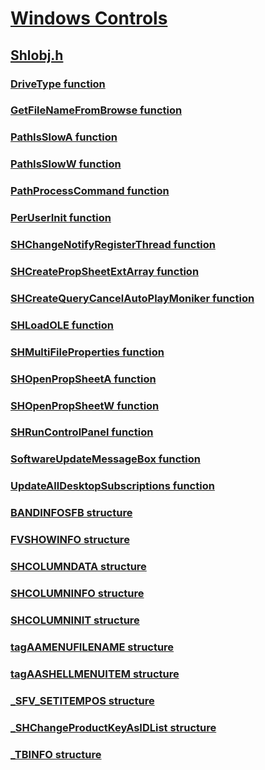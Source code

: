 # [Windows Controls](../_controls/index.md)
## [Shlobj.h](index.md)
### [DriveType function](../shlobj/nf-shlobj-drivetype.md)
### [GetFileNameFromBrowse function](../shlobj/nf-shlobj-getfilenamefrombrowse.md)
### [PathIsSlowA function](../shlobj/nf-shlobj-pathisslowa.md)
### [PathIsSlowW function](../shlobj/nf-shlobj-pathissloww.md)
### [PathProcessCommand function](../shlobj/nf-shlobj-pathprocesscommand.md)
### [PerUserInit function](../shlobj/nf-shlobj-peruserinit.md)
### [SHChangeNotifyRegisterThread function](../shlobj/nf-shlobj-shchangenotifyregisterthread.md)
### [SHCreatePropSheetExtArray function](../shlobj/nf-shlobj-shcreatepropsheetextarray.md)
### [SHCreateQueryCancelAutoPlayMoniker function](../shlobj/nf-shlobj-shcreatequerycancelautoplaymoniker.md)
### [SHLoadOLE function](../shlobj/nf-shlobj-shloadole.md)
### [SHMultiFileProperties function](../shlobj/nf-shlobj-shmultifileproperties.md)
### [SHOpenPropSheetA function](../shlobj/nf-shlobj-shopenpropsheeta.md)
### [SHOpenPropSheetW function](../shlobj/nf-shlobj-shopenpropsheetw.md)
### [SHRunControlPanel function](../shlobj/nf-shlobj-shruncontrolpanel.md)
### [SoftwareUpdateMessageBox function](../shlobj/nf-shlobj-softwareupdatemessagebox.md)
### [UpdateAllDesktopSubscriptions function](../shlobj/nf-shlobj-updatealldesktopsubscriptions.md)
### [BANDINFOSFB structure](../shlobj/ns-shlobj-bandinfosfb.md)
### [FVSHOWINFO structure](../shlobj/ns-shlobj-fvshowinfo.md)
### [SHCOLUMNDATA structure](../shlobj/ns-shlobj-shcolumndata.md)
### [SHCOLUMNINFO structure](../shlobj/ns-shlobj-shcolumninfo.md)
### [SHCOLUMNINIT structure](../shlobj/ns-shlobj-shcolumninit.md)
### [tagAAMENUFILENAME structure](../shlobj/ns-shlobj-tagaamenufilename.md)
### [tagAASHELLMENUITEM structure](../shlobj/ns-shlobj-tagaashellmenuitem.md)
### [_SFV_SETITEMPOS structure](../shlobj/ns-shlobj-_sfv_setitempos.md)
### [_SHChangeProductKeyAsIDList structure](../shlobj/ns-shlobj-_shchangeproductkeyasidlist.md)
### [_TBINFO structure](../shlobj/ns-shlobj-_tbinfo.md)
